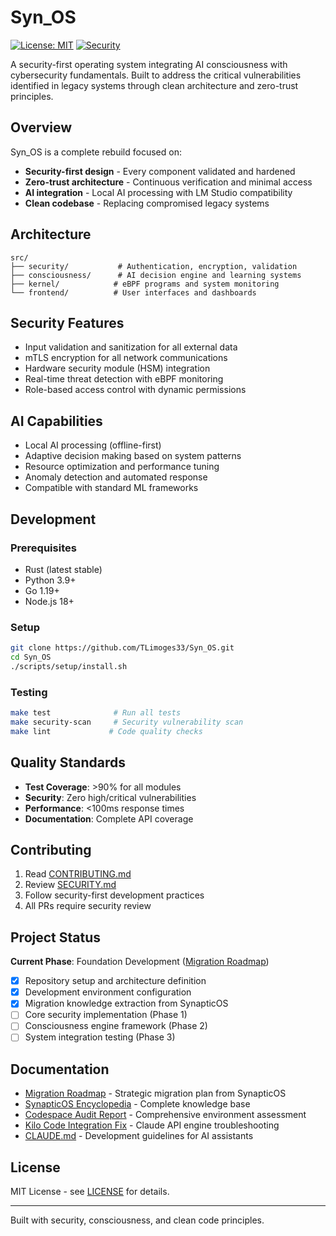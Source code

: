 # Syn_OS

[![License: MIT](https://img.shields.io/badge/License-MIT-yellow.svg)](https://opensource.org/licenses/MIT)
[![Security](https://img.shields.io/badge/Security-First-brightgreen)](./SECURITY.md)

A security-first operating system integrating AI consciousness with cybersecurity fundamentals. Built to address the critical vulnerabilities identified in legacy systems through clean architecture and zero-trust principles.

## Overview

Syn_OS is a complete rebuild focused on:
- **Security-first design** - Every component validated and hardened
- **Zero-trust architecture** - Continuous verification and minimal access
- **AI integration** - Local AI processing with LM Studio compatibility  
- **Clean codebase** - Replacing compromised legacy systems

## Architecture

```
src/
├── security/           # Authentication, encryption, validation
├── consciousness/      # AI decision engine and learning systems
├── kernel/            # eBPF programs and system monitoring
└── frontend/          # User interfaces and dashboards
```

## Security Features

- Input validation and sanitization for all external data
- mTLS encryption for all network communications
- Hardware security module (HSM) integration
- Real-time threat detection with eBPF monitoring
- Role-based access control with dynamic permissions

## AI Capabilities

- Local AI processing (offline-first)
- Adaptive decision making based on system patterns
- Resource optimization and performance tuning
- Anomaly detection and automated response
- Compatible with standard ML frameworks

## Development

### Prerequisites
- Rust (latest stable)
- Python 3.9+
- Go 1.19+
- Node.js 18+

### Setup
```bash
git clone https://github.com/TLimoges33/Syn_OS.git
cd Syn_OS
./scripts/setup/install.sh
```

### Testing
```bash
make test              # Run all tests
make security-scan     # Security vulnerability scan
make lint             # Code quality checks
```

## Quality Standards

- **Test Coverage**: >90% for all modules
- **Security**: Zero high/critical vulnerabilities
- **Performance**: <100ms response times
- **Documentation**: Complete API coverage

## Contributing

1. Read [CONTRIBUTING.md](./docs/CONTRIBUTING.md)
2. Review [SECURITY.md](./SECURITY.md) 
3. Follow security-first development practices
4. All PRs require security review

## Project Status

**Current Phase**: Foundation Development ([Migration Roadmap](./docs/MIGRATION_ROADMAP.md))

- [x] Repository setup and architecture definition
- [x] Development environment configuration
- [x] Migration knowledge extraction from SynapticOS
- [ ] Core security implementation (Phase 1)
- [ ] Consciousness engine framework (Phase 2)
- [ ] System integration testing (Phase 3)

## Documentation

- [Migration Roadmap](./docs/MIGRATION_ROADMAP.md) - Strategic migration plan from SynapticOS
- [SynapticOS Encyclopedia](./docs/SYNAPTICOS_ENCYCLOPEDIA.md) - Complete knowledge base
- [Codespace Audit Report](./docs/CODESPACE_AUDIT_REPORT.md) - Comprehensive environment assessment
- [Kilo Code Integration Fix](./docs/KILO_CLAUDE_INTEGRATION_FIX.md) - Claude API engine troubleshooting
- [CLAUDE.md](./CLAUDE.md) - Development guidelines for AI assistants

## License

MIT License - see [LICENSE](LICENSE) for details.

---

Built with security, consciousness, and clean code principles.